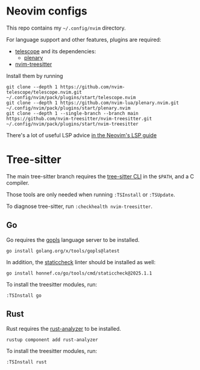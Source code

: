 # Neovim configs

This repo contains my `~/.config/nvim` directory.

For language support and other features, plugins are required:

* [telescope](https://github.com/nvim-telescope/telescope.nvim) and its dependencies:
  * [plenary](https://github.com/nvim-lua/plenary.nvim)
* [nvim-treesitter](https://github.com/nvim-treesitter/nvim-treesitter)

Install them by running

```shell
git clone --depth 1 https://github.com/nvim-telescope/telescope.nvim.git ~/.config/nvim/pack/plugins/start/telescope.nvim
git clone --depth 1 https://github.com/nvim-lua/plenary.nvim.git ~/.config/nvim/pack/plugins/start/plenary.nvim
git clone --depth 1 --single-branch --branch main https://github.com/nvim-treesitter/nvim-treesitter.git ~/.config/nvim/pack/plugins/start/nvim-treesitter
```

There's a lot of useful LSP advice [in the Neovim's LSP guide](https://vonheikemen.github.io/devlog/tools/neovim-lsp-client-guide/)

# Tree-sitter

The main tree-sitter branch requires the [tree-sitter CLI](https://github.com/tree-sitter/tree-sitter) in the `$PATH`, and a C compiler.

Those tools are only needed when running `:TSInstall` or `:TSUpdate`.

To diagnose tree-sitter, run `:checkhealth nvim-treesitter`.

## Go

Go requires the [gopls](https://github.com/golang/tools) language server to be installed.

```shell
go install golang.org/x/tools/gopls@latest
```

In addition, the [staticcheck](https://github.com/dominikh/go-tools) linter should be installed as well:

```shell
go install honnef.co/go/tools/cmd/staticcheck@2025.1.1
```

To install the treesitter modules, run:

```vim
:TSInstall go
```

## Rust

Rust requires the [rust-analyzer](https://github.com/rust-lang/rust-analyzer) to be installed.

```shell
rustup component add rust-analyzer
```

To install the treesitter modules, run:

```vim
:TSInstall rust
```
